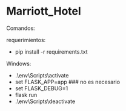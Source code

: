 # Marriott_Hotel

Comandos:

requerimientos: 
  - pip install -r requirements.txt

Windows:
  - .\env\Scripts\activate
  - set FLASK_APP=app ### no es necesario
  - set FLASK_DEBUG=1
  - flask run
  - .\env\Scripts\deactivate
